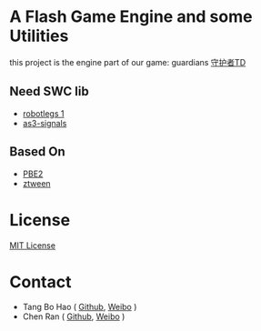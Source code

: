 # A Flash Game Engine and some Utilities

this project is the engine part of our game: guardians
[守护者TD](http://rc.qzone.qq.com/100682450/)

## Need SWC lib

+ [robotlegs 1](https://github.com/darscan/robotlegs-framework)
+ [as3-signals](https://github.com/robertpenner/as3-signals)

## Based On

+ [PBE2](https://github.com/PushButtonLabs/PushButtonEngine/tree/PBE2/src/com/pblabs)
+ [ztween](https://github.com/zeh/ztween)

# License

[MIT License](https://github.com/hbbalfred/guardians/blob/master/LICENSE.txt)

# Contact

* Tang Bo Hao ( [Github](https://github.com/btspoony), [Weibo](http://weibo.com/boisgames) )
* Chen Ran ( [Github](https://github.com/hbbalfred), [Weibo](http://weibo.com/faseer) )
